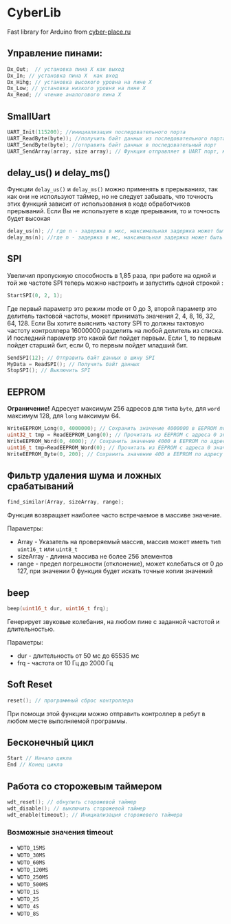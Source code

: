 # CyberLib
Fast library for Arduino from [cyber-place.ru](http://cyber-place.ru/showthread.php?t=550)

## Управление пинами: 
```c++
Dx_Out;  // установка пина Х как выход 
Dx_In; // установка пина Х  как вход 
Dx_Hihg; // установка высокого уровна на пине Х 
Dx_Low; // установка низкого уровня на пине Х 
Ax_Read; // чтение аналогового пина Х 
```
## SmallUart 
```c++
UART_Init(115200); //инициализация последовательного порта 
UART_ReadByte(byte)); //получить байт данных из последовательного порта 
UART_SendByte(byte); //отправить байт данных в последовательный порт 
UART_SendArray(array, size array); // Функция отправляет в UART порт, массив типа байт, максимальный объем которого не должен превышать 65535 байт, минимальный объем массива 1 байт. Можно также отправлять часть массива array-имя вашего массива, size array-число отправляемых байт массива 
```
## delay_us() и delay_ms() 
Функции `delay_us()` и `delay_ms()` можно применять в прерываниях, так как они не используют таймер, но не следует забывать, что точность этих функций зависит от использования в коде обработчиков прерываний. Если Вы не используете в коде прерывания, то и точность будет высокая 
```c++
delay_us(n); // где n - задержка в мкс, максимальная задержка может быть не больше 16000 мкс 
delay_ms(n); //где n - задержка в мс, максимальная задержка может быть не больше 65000 мс это равно 65 сек 
```
## SPI
Увеличил пропускную способность в 1,85 раза, при работе на одной и той же частоте 
SPI теперь можно настроить и запустить одной строкой : 
```c++
StartSPI(0, 2, 1); 
```
Где первый параметр это режим mode от 0 до 3, второй параметр это делитель тактовой частоты, может принимать значения 2, 4, 8, 16, 32, 64, 128. Если Вы хотите выяснить частоту SPI то должны тактовую частоту контроллера 16000000 разделить на любой делитель из списка. И последний параметр это какой бит пойдет первым. Если 1, то первым пойдет старший бит, если 0, то первым пойдет младший бит. 
```c++
SendSPI(12); // Отправить байт данных в шину SPI  
MyData = ReadSPI(); // Получить байт данных
StopSPI(); // Выключить SPI
```
## EEPROM 
**Ограничение!** Адресует максимум 256 адресов для типа `byte`, для `word` максимум 128, для `long` максимум 64.

```c++
WriteEEPROM_Long(0, 4000000); // Сохранить значение 4000000 в EEPROM по адресу 0 тип Long 
uint32_t tmp = ReadEEPROM_Long(0); // Прочитать из EEPROM с адреса 0 значение типа Long
WriteEEPROM_Word(0, 4000); // Сохранить значение 4000 в EEPROM по адресу 0 тип Word 
uint16_t tmp=ReadEEPROM_Word(0); // Прочитать из EEPROM с адреса 0 значение типа Word 
WriteEEPROM_Byte(0, 200); // Сохранить значение 400 в EEPROM по адресу 0 тип Byte uint8_t tmp=ReadEEPROM_Byte(0); // Прочитать из EEPROM с адреса 0 значение типа Byte 
```
## Фильтр удаления шума и ложных срабатываний  
```c++
find_similar(Array, sizeArray, range); 
```
Функция возвращает наиболее часто встречаемое в массиве значение.

Параметры:
* Array - Указатель на проверяемый массив, массив может иметь тип `uint16_t` или `uint8_t` 
* sizeArray - длинна массива не более 256 элементов 
* range - предел погрешности (отклонение), может колебаться от 0 до 127, при значении 0 функция будет искать точные копии значений 

## beep 
```c++
beep(uint16_t dur, uint16_t frq); 
```
Генерирует звуковые колебания, на любом пине с заданной частотой и длительностью.

Параметры:
* dur - длительность от 50 мс до 65535 мс 
* frq - частота от 10 Гц до 2000 Гц 

## Soft Reset
```c++
reset(); // программный сброс контроллера  
```
При помощи этой функции можно отправить контроллер в ребут в любом месте выполняемой программы.

## Бесконечный цикл 
```c++
Start // Начало цикла 
End // Конец цикла 
```

## Работа со сторожевым таймером      
```c++
wdt_reset(); // обнулить сторожевой таймер 
wdt_disable(); // выключить сторожевой таймер 
wdt_enable(timeout); // Инициализация сторожевого таймера 
```
### Возможные значения timeout 
* `WDTO_15MS` 
* `WDTO_30MS`
* `WDTO_60MS`
* `WDTO_120MS` 
* `WDTO_250MS`
* `WDTO_500MS`
* `WDTO_1S`
* `WDTO_2S`
* `WDTO_4S`
* `WDTO_8S` 
